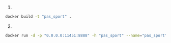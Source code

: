 1. 
```bash
docker build -t "pas_sport" . 
```

2. 
```bash
docker run -d -p "0.0.0.0:11451:8888" -h "pas_sport" --name="pas_sport" pas_sport
```

